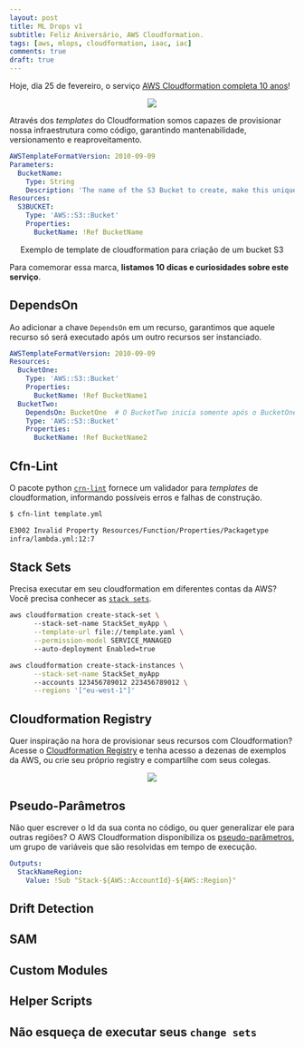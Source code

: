 ```yaml
---
layout: post
title: ML Drops v1
subtitle: Feliz Aniversário, AWS Cloudformation.
tags: [aws, mlops, cloudformation, iaac, iac]
comments: true
draft: true
---
```


Hoje, dia 25 de fevereiro, o serviço [AWS Cloudformation completa 10 anos](https://aws.amazon.com/pt/about-aws/whats-new/2011/02/25/introducing-aws-cloudformation/)!

<p style="text-align: center"><img src="https://i.imgur.com/MsaN5cz.png"></p>

Através dos *templates* do Cloudformation somos capazes de provisionar nossa infraestrutura como código, garantindo mantenabilidade, versionamento e reaproveitamento.

```yaml
AWSTemplateFormatVersion: 2010-09-09
Parameters:
  BucketName:
    Type: String
    Description: 'The name of the S3 Bucket to create, make this unique'
Resources:
  S3BUCKET:
    Type: 'AWS::S3::Bucket'
    Properties:
      BucketName: !Ref BucketName
```
<p style="text-align: center">Exemplo de template de cloudformation para criação de um bucket S3</p>

Para comemorar essa marca, **listamos 10 dicas e curiosidades sobre este serviço**.

## DependsOn

Ao adicionar a chave `DependsOn` em um recurso, garantimos que aquele recurso só será executado após um outro recursos ser instanciado.

```yaml
AWSTemplateFormatVersion: 2010-09-09
Resources:
  BucketOne:
    Type: 'AWS::S3::Bucket'
    Properties:
      BucketName: !Ref BucketName1
  BucketTwo:
    DependsOn: BucketOne  # O BucketTwo inicia somente após o BucketOne 
    Type: 'AWS::S3::Bucket'
    Properties:
      BucketName: !Ref BucketName2
```

## Cfn-Lint

O pacote python [`crn-lint`](https://pypi.org/project/cfn-lint/) fornece um validador para *templates* de cloudformation, informando possíveis erros e falhas de construção.

```sh
$ cfn-lint template.yml

E3002 Invalid Property Resources/Function/Properties/Packagetype
infra/lambda.yml:12:7
```

## Stack Sets

Precisa executar em seu cloudformation em diferentes contas da AWS? Você precisa conhecer as [`stack sets`](https://docs.aws.amazon.com/AWSCloudFormation/latest/UserGuide/stacksets-concepts.html).

```sh
aws cloudformation create-stack-set \ 
      --stack-set-name StackSet_myApp \
      --template-url file://template.yaml \
      --permission-model SERVICE_MANAGED 
      --auto-deployment Enabled=true

aws cloudformation create-stack-instances \
      --stack-set-name StackSet_myApp 
      --accounts 123456789012 223456789012 \
      --regions '["eu-west-1"]'
```

## Cloudformation Registry

Quer inspiração na hora de provisionar seus recursos com Cloudformation? Acesse o [Cloudformation Registry](https://www.google.com/search?channel=fs&client=ubuntu&q=cloudformation+registry) e tenha acesso a dezenas de exemplos da AWS, ou crie seu próprio registry e compartilhe com seus colegas.

<p style="text-align: center"><img src="https://i.imgur.com/v1HGHdD.png"></p>

## Pseudo-Parâmetros

Não quer escrever o Id da sua conta no código, ou quer generalizar ele para outras regiões? O AWS Cloudformation disponibiliza os [pseudo-parâmetros](https://docs.aws.amazon.com/AWSCloudFormation/latest/UserGuide/pseudo-parameter-reference.html), um grupo de variáveis que são resolvidas em tempo de execução.

```yaml
Outputs:
  StackNameRegion:
    Value: !Sub "Stack-${AWS::AccountId}-${AWS::Region}"
```

## Drift Detection

## SAM

## Custom Modules

## Helper Scripts

## Não esqueça de executar seus `change sets`
